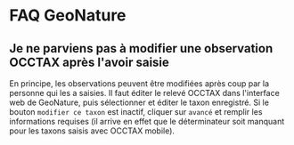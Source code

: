 # FAQ GeoNature

## Je ne parviens pas à modifier une observation OCCTAX après l'avoir saisie
En principe, les observations peuvent être modifiées après coup par la personne qui les a saisies. Il faut éditer le relevé OCCTAX dans l'interface web de GeoNature,
puis sélectionner et éditer le taxon enregistré. Si le bouton `modifier ce taxon` est inactif, cliquer sur `avancé` et remplir les informations requises 
(il arrive en effet que le déterminateur soit manquant pour les taxons saisis avec OCCTAX mobile).
